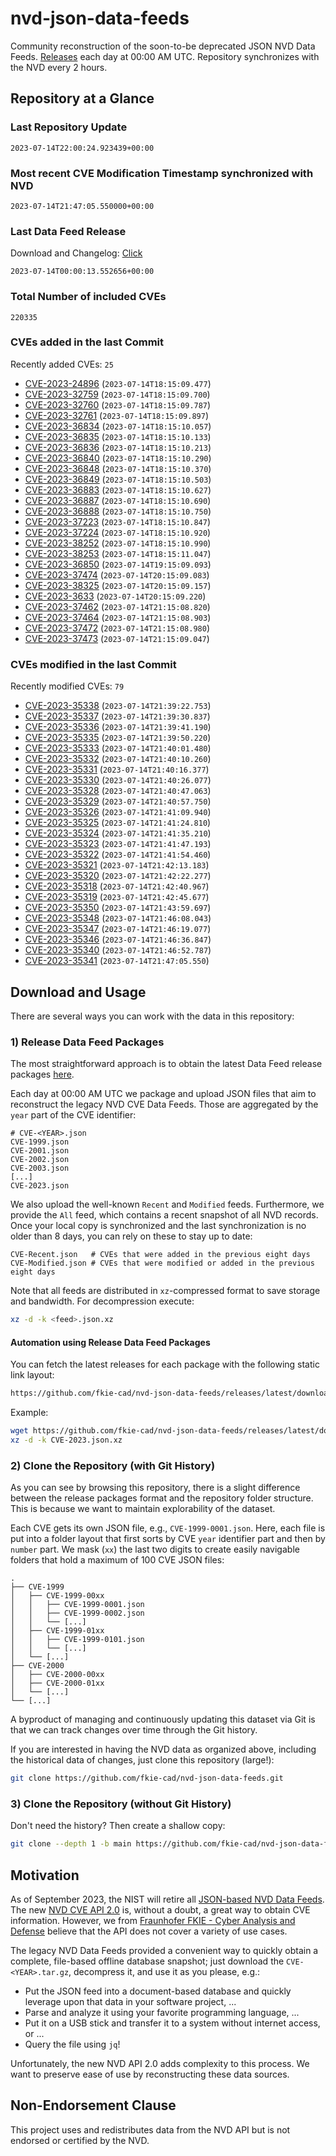 # nvd-json-data-feeds

Community reconstruction of the soon-to-be deprecated JSON NVD Data Feeds. 
[Releases](https://github.com/fkie-cad/nvd-json-data-feeds/releases/latest) each day at 00:00 AM UTC.
Repository synchronizes with the NVD every 2 hours.

## Repository at a Glance

### Last Repository Update

```plain
2023-07-14T22:00:24.923439+00:00
```

### Most recent CVE Modification Timestamp synchronized with NVD

```plain
2023-07-14T21:47:05.550000+00:00
```

### Last Data Feed Release

Download and Changelog: [Click](https://github.com/fkie-cad/nvd-json-data-feeds/releases/latest)

```plain
2023-07-14T00:00:13.552656+00:00
```

### Total Number of included CVEs

```plain
220335
```

### CVEs added in the last Commit

Recently added CVEs: `25`

* [CVE-2023-24896](CVE-2023/CVE-2023-248xx/CVE-2023-24896.json) (`2023-07-14T18:15:09.477`)
* [CVE-2023-32759](CVE-2023/CVE-2023-327xx/CVE-2023-32759.json) (`2023-07-14T18:15:09.700`)
* [CVE-2023-32760](CVE-2023/CVE-2023-327xx/CVE-2023-32760.json) (`2023-07-14T18:15:09.787`)
* [CVE-2023-32761](CVE-2023/CVE-2023-327xx/CVE-2023-32761.json) (`2023-07-14T18:15:09.897`)
* [CVE-2023-36834](CVE-2023/CVE-2023-368xx/CVE-2023-36834.json) (`2023-07-14T18:15:10.057`)
* [CVE-2023-36835](CVE-2023/CVE-2023-368xx/CVE-2023-36835.json) (`2023-07-14T18:15:10.133`)
* [CVE-2023-36836](CVE-2023/CVE-2023-368xx/CVE-2023-36836.json) (`2023-07-14T18:15:10.213`)
* [CVE-2023-36840](CVE-2023/CVE-2023-368xx/CVE-2023-36840.json) (`2023-07-14T18:15:10.290`)
* [CVE-2023-36848](CVE-2023/CVE-2023-368xx/CVE-2023-36848.json) (`2023-07-14T18:15:10.370`)
* [CVE-2023-36849](CVE-2023/CVE-2023-368xx/CVE-2023-36849.json) (`2023-07-14T18:15:10.503`)
* [CVE-2023-36883](CVE-2023/CVE-2023-368xx/CVE-2023-36883.json) (`2023-07-14T18:15:10.627`)
* [CVE-2023-36887](CVE-2023/CVE-2023-368xx/CVE-2023-36887.json) (`2023-07-14T18:15:10.690`)
* [CVE-2023-36888](CVE-2023/CVE-2023-368xx/CVE-2023-36888.json) (`2023-07-14T18:15:10.750`)
* [CVE-2023-37223](CVE-2023/CVE-2023-372xx/CVE-2023-37223.json) (`2023-07-14T18:15:10.847`)
* [CVE-2023-37224](CVE-2023/CVE-2023-372xx/CVE-2023-37224.json) (`2023-07-14T18:15:10.920`)
* [CVE-2023-38252](CVE-2023/CVE-2023-382xx/CVE-2023-38252.json) (`2023-07-14T18:15:10.990`)
* [CVE-2023-38253](CVE-2023/CVE-2023-382xx/CVE-2023-38253.json) (`2023-07-14T18:15:11.047`)
* [CVE-2023-36850](CVE-2023/CVE-2023-368xx/CVE-2023-36850.json) (`2023-07-14T19:15:09.093`)
* [CVE-2023-37474](CVE-2023/CVE-2023-374xx/CVE-2023-37474.json) (`2023-07-14T20:15:09.083`)
* [CVE-2023-38325](CVE-2023/CVE-2023-383xx/CVE-2023-38325.json) (`2023-07-14T20:15:09.157`)
* [CVE-2023-3633](CVE-2023/CVE-2023-36xx/CVE-2023-3633.json) (`2023-07-14T20:15:09.220`)
* [CVE-2023-37462](CVE-2023/CVE-2023-374xx/CVE-2023-37462.json) (`2023-07-14T21:15:08.820`)
* [CVE-2023-37464](CVE-2023/CVE-2023-374xx/CVE-2023-37464.json) (`2023-07-14T21:15:08.903`)
* [CVE-2023-37472](CVE-2023/CVE-2023-374xx/CVE-2023-37472.json) (`2023-07-14T21:15:08.980`)
* [CVE-2023-37473](CVE-2023/CVE-2023-374xx/CVE-2023-37473.json) (`2023-07-14T21:15:09.047`)


### CVEs modified in the last Commit

Recently modified CVEs: `79`

* [CVE-2023-35338](CVE-2023/CVE-2023-353xx/CVE-2023-35338.json) (`2023-07-14T21:39:22.753`)
* [CVE-2023-35337](CVE-2023/CVE-2023-353xx/CVE-2023-35337.json) (`2023-07-14T21:39:30.837`)
* [CVE-2023-35336](CVE-2023/CVE-2023-353xx/CVE-2023-35336.json) (`2023-07-14T21:39:41.190`)
* [CVE-2023-35335](CVE-2023/CVE-2023-353xx/CVE-2023-35335.json) (`2023-07-14T21:39:50.220`)
* [CVE-2023-35333](CVE-2023/CVE-2023-353xx/CVE-2023-35333.json) (`2023-07-14T21:40:01.480`)
* [CVE-2023-35332](CVE-2023/CVE-2023-353xx/CVE-2023-35332.json) (`2023-07-14T21:40:10.260`)
* [CVE-2023-35331](CVE-2023/CVE-2023-353xx/CVE-2023-35331.json) (`2023-07-14T21:40:16.377`)
* [CVE-2023-35330](CVE-2023/CVE-2023-353xx/CVE-2023-35330.json) (`2023-07-14T21:40:26.077`)
* [CVE-2023-35328](CVE-2023/CVE-2023-353xx/CVE-2023-35328.json) (`2023-07-14T21:40:47.063`)
* [CVE-2023-35329](CVE-2023/CVE-2023-353xx/CVE-2023-35329.json) (`2023-07-14T21:40:57.750`)
* [CVE-2023-35326](CVE-2023/CVE-2023-353xx/CVE-2023-35326.json) (`2023-07-14T21:41:09.940`)
* [CVE-2023-35325](CVE-2023/CVE-2023-353xx/CVE-2023-35325.json) (`2023-07-14T21:41:24.810`)
* [CVE-2023-35324](CVE-2023/CVE-2023-353xx/CVE-2023-35324.json) (`2023-07-14T21:41:35.210`)
* [CVE-2023-35323](CVE-2023/CVE-2023-353xx/CVE-2023-35323.json) (`2023-07-14T21:41:47.193`)
* [CVE-2023-35322](CVE-2023/CVE-2023-353xx/CVE-2023-35322.json) (`2023-07-14T21:41:54.460`)
* [CVE-2023-35321](CVE-2023/CVE-2023-353xx/CVE-2023-35321.json) (`2023-07-14T21:42:13.183`)
* [CVE-2023-35320](CVE-2023/CVE-2023-353xx/CVE-2023-35320.json) (`2023-07-14T21:42:22.277`)
* [CVE-2023-35318](CVE-2023/CVE-2023-353xx/CVE-2023-35318.json) (`2023-07-14T21:42:40.967`)
* [CVE-2023-35319](CVE-2023/CVE-2023-353xx/CVE-2023-35319.json) (`2023-07-14T21:42:45.677`)
* [CVE-2023-35350](CVE-2023/CVE-2023-353xx/CVE-2023-35350.json) (`2023-07-14T21:43:59.697`)
* [CVE-2023-35348](CVE-2023/CVE-2023-353xx/CVE-2023-35348.json) (`2023-07-14T21:46:08.043`)
* [CVE-2023-35347](CVE-2023/CVE-2023-353xx/CVE-2023-35347.json) (`2023-07-14T21:46:19.077`)
* [CVE-2023-35346](CVE-2023/CVE-2023-353xx/CVE-2023-35346.json) (`2023-07-14T21:46:36.847`)
* [CVE-2023-35340](CVE-2023/CVE-2023-353xx/CVE-2023-35340.json) (`2023-07-14T21:46:52.787`)
* [CVE-2023-35341](CVE-2023/CVE-2023-353xx/CVE-2023-35341.json) (`2023-07-14T21:47:05.550`)


## Download and Usage

There are several ways you can work with the data in this repository:

### 1) Release Data Feed Packages

The most straightforward approach is to obtain the latest Data Feed release packages [here](https://github.com/fkie-cad/nvd-json-data-feeds/releases/latest).

Each day at 00:00 AM UTC we package and upload JSON files that aim to reconstruct the legacy NVD CVE Data Feeds.
Those are aggregated by the `year` part of the CVE identifier:

```
# CVE-<YEAR>.json
CVE-1999.json
CVE-2001.json
CVE-2002.json
CVE-2003.json
[...]
CVE-2023.json
```

We also upload the well-known `Recent` and `Modified` feeds.
Furthermore, we provide the `All` feed, which contains a recent snapshot of all NVD records.
Once your local copy is synchronized and the last synchronization is no older than 8 days, you can rely on these to stay up to date:

```plain
CVE-Recent.json   # CVEs that were added in the previous eight days
CVE-Modified.json # CVEs that were modified or added in the previous eight days
```

Note that all feeds are distributed in `xz`-compressed format to save storage and bandwidth.
For decompression execute:

```sh
xz -d -k <feed>.json.xz
```


#### Automation using Release Data Feed Packages

You can fetch the latest releases for each package with the following static link layout:

```sh
https://github.com/fkie-cad/nvd-json-data-feeds/releases/latest/download/CVE-<YEAR>.json.xz
```

Example:

```sh
wget https://github.com/fkie-cad/nvd-json-data-feeds/releases/latest/download/CVE-2023.json.xz
xz -d -k CVE-2023.json.xz
```

### 2) Clone the Repository (with Git History)

As you can see by browsing this repository, there is a slight difference between the release packages format and the repository folder structure.
This is because we want to maintain explorability of the dataset.

Each CVE gets its own JSON file, e.g., `CVE-1999-0001.json`.
Here, each file is put into a folder layout that first sorts by CVE `year` identifier part and then by `number` part.
We mask (`xx`) the last two digits to create easily navigable folders that hold a maximum of 100 CVE JSON files:

```plain
.
├── CVE-1999
│   ├── CVE-1999-00xx
│   │   ├── CVE-1999-0001.json
│   │   ├── CVE-1999-0002.json
│   │   └── [...]
│   ├── CVE-1999-01xx
│   │   ├── CVE-1999-0101.json
│   │   └── [...]
│   └── [...]
├── CVE-2000
│   ├── CVE-2000-00xx
│   ├── CVE-2000-01xx
│   └── [...]
└── [...]
```

A byproduct of managing and continuously updating this dataset via Git is that we can track changes over time through the Git history.

If you are interested in having the NVD data as organized above, including the historical data of changes, just clone this repository (large!):

```sh
git clone https://github.com/fkie-cad/nvd-json-data-feeds.git
```

### 3) Clone the Repository (without Git History)

Don't need the history? Then create a shallow copy:

```sh
git clone --depth 1 -b main https://github.com/fkie-cad/nvd-json-data-feeds.git
```

## Motivation

As of September 2023, the NIST will retire all [JSON-based NVD Data Feeds](https://nvd.nist.gov/vuln/data-feeds#divRetirementBanner-1).
The new [NVD CVE API 2.0](https://nvd.nist.gov/developers/vulnerabilities) is, without a doubt, a great way to obtain CVE information.
However, we from [Fraunhofer FKIE - Cyber Analysis and Defense](https://www.fkie.fraunhofer.de/en/departments/cad.html) believe that the API does not cover a variety of use cases.

The legacy NVD Data Feeds provided a convenient way to quickly obtain a complete, file-based offline database snapshot; just download the `CVE-<YEAR>.tar.gz`, decompress it, and use it as you please, e.g.:

* Put the JSON feed into a document-based database and quickly leverage upon that data in your software project, ...
* Parse and analyze it using your favorite programming language, ...
* Put it on a USB stick and transfer it to a system without internet access, or ...
* Query the file using `jq`!

Unfortunately, the new NVD API 2.0 adds complexity to this process.
We want to preserve ease of use by reconstructing these data sources.

## Non-Endorsement Clause

This project uses and redistributes data from the NVD API but is not endorsed or certified by the NVD.